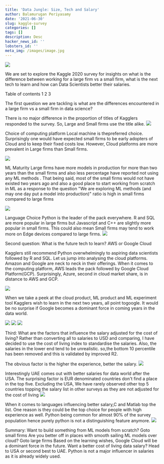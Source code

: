 ```yaml
---
title: 'Data Jungle: Size, Tech and Salary'
author: Balamurugan Periyasamy
date: '2021-06-30'
slug: kaggle-survey
categories: []
tags: []
description: Desc
hacker_news_id: ''
lobsters_id: ''
meta_img: /images/image.jpg
---
```

![](/post/kaggle-survey_files/carlos-muza-hpjSkU2UYSU-unsplash.jpg)

We are set to explore the Kaggle 2020 survey for insights on what is the difference between working for a large firm vs a small firm, what is the next tech to learn and how can Data Scientists better their salaries.

Table of contents
1
2
3

The first question we are tackling is what are the differences encountered in a large firm vs a small firm in data science?

There is no major difference in the proportion of titles of Kagglers responded to the survey. So, Large and Small firms use the title alike.
![](/post/kaggle-survey_files/title.png)

Choice of computing platform
Local machine is thepreferred choice. Surprisingly one would have expected small firms to be early adopters of Cloud and to keep their fixed costs low. However, Cloud platforms are more prevalent in Large firms than Small firms.

![](/post/kaggle-survey_files/compute.png)

ML Maturity
Large firms have more models in production for more than two years than the small firms and also less percentage have reported not using any ML methods . That being said, most of the small firms would not have existed two years ago and also a good place to start working from scratch in ML as a response to the question "We are exploring ML methods (and may one day put a model into production)" ratio is high in small firms compared to large firms

![](/post/kaggle-survey_files/ML_Maturity.png)


Language Choice 
Python is the leader of the pack everywhere. R and SQL are more popular in large firms but Javascript and C++ are slightly more popular in small firms. This could also mean Small firms may tend to work more on Edge devices compared to large firms.
![](/post/kaggle-survey_files/Language.png)

Second question: What is the future tech to learn? AWS or Google Cloud

Kagglers still recommend Python overwhelmingly to aspiring data scientists followed by R and SQL. Let us jump into analysing the cloud platforms. Amazon and Google are neck to neck in their offerings. When it comes to the computing platform, AWS leads the pack followed by Google Cloud Platform(GCP). Surprisingly, Azure, second in cloud market share, is in distance to AWS and GCP.

![](/post/kaggle-survey_files/cloud.png)

When we take a peek at the cloud product, ML product and ML experiment tool Kagglers wish to learn in the next two years, all point togoogle. It would be no surprise if Google becomes a dominant force in coming years in the data world.

![](/post/kaggle-survey_files/CloudProduct.png)
![](/post/kaggle-survey_files/MLproduct.png)
![](/post/kaggle-survey_files/MLExperiment.png)


Third: What are the factors that influence the salary adjusted for the cost of living?
Rather than converting all to salaries to USD and comparing, I have decided to use the cost of living index to standardise the salaries. Also, the salaries in the lower end tend to be unrealistic. so,the bottom 10 percentile has been removed and this is validated by improved R2.

The obvious factor is the higher the experience, better the salary.
![](/post/kaggle-survey_files/experience.png)

Interestingly UAE comes out with better salaries for data world after the USA. The surprising factor is EUR denominated countries don't find a place in the top five. Excluding the USA, We have rarely observed other top 5 countries topping the salary list in other surveys as they are not adjusted for the cost of living
![](/post/kaggle-survey_files/country.png)

When it comes to languages influencing better salary,C and Matlab top the list. One reason is they could be the top choice for people with high experience as well. Python being common for almost 90% of the survey population hence purely python is not a distinguishing feature anymore.
![](/post/kaggle-survey_files/SalLanguage.png)


Summary:
Want to build something from ML models from scratch? Goto small firms
Are you better off in places with smooth sailing ML models over cloud? Goto large firms
Based on the learning wishes, Google Cloud will be a dominant force in the future.
Want a better cost of living data salary? Head to USA or second best to UAE.
Python is not a major influencer in salaries as it is already widely used. 



   







